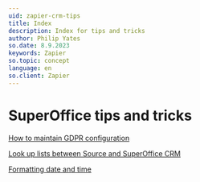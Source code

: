 ```yaml
---
uid: zapier-crm-tips
title: Index
description: Index for tips and tricks
author: Philip Yates
so.date: 8.9.2023
keywords: Zapier
so.topic: concept
language: en
so.client: Zapier
---
```


# SuperOffice tips and tricks

[How to maintain GDPR configuration](gdpr.md)

[Look up lists between Source and SuperOffice CRM](listsource.md)

[Formatting date and time](datetime.md)